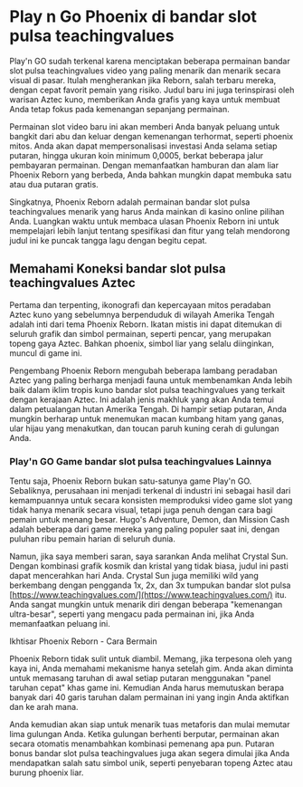 # Play n Go Phoenix di bandar slot pulsa teachingvalues

Play'n GO sudah terkenal karena menciptakan beberapa permainan bandar slot pulsa teachingvalues video yang paling menarik dan menarik secara visual di pasar. Itulah mengherankan jika Reborn, salah terbaru mereka, dengan cepat favorit pemain yang risiko. Judul baru ini juga terinspirasi oleh warisan Aztec kuno, memberikan Anda grafis yang kaya untuk membuat Anda tetap fokus pada kemenangan sepanjang permainan.

Permainan slot video baru ini akan memberi Anda banyak peluang untuk bangkit dari abu dan keluar dengan kemenangan terhormat, seperti phoenix mitos. Anda akan dapat mempersonalisasi investasi Anda selama setiap putaran, hingga ukuran koin minimum 0,0005, berkat beberapa jalur pembayaran permainan. Dengan memanfaatkan hamburan dan alam liar Phoenix Reborn yang berbeda, Anda bahkan mungkin dapat membuka satu atau dua putaran gratis.

Singkatnya, Phoenix Reborn adalah permainan bandar slot pulsa teachingvalues menarik yang harus Anda mainkan di kasino online pilihan Anda. Luangkan waktu untuk membaca ulasan Phoenix Reborn ini untuk mempelajari lebih lanjut tentang spesifikasi dan fitur yang telah mendorong judul ini ke puncak tangga lagu dengan begitu cepat.

## Memahami Koneksi bandar slot pulsa teachingvalues Aztec

Pertama dan terpenting, ikonografi dan kepercayaan mitos peradaban Aztec kuno yang sebelumnya berpenduduk di wilayah Amerika Tengah adalah inti dari tema Phoenix Reborn. Ikatan mistis ini dapat ditemukan di seluruh grafik dan simbol permainan, seperti pencar, yang merupakan topeng gaya Aztec. Bahkan phoenix, simbol liar yang selalu diinginkan, muncul di game ini.

Pengembang Phoenix Reborn mengubah beberapa lambang peradaban Aztec yang paling berharga menjadi fauna untuk membenamkan Anda lebih baik dalam iklim tropis kuno bandar slot pulsa teachingvalues yang terkait dengan kerajaan Aztec. Ini adalah jenis makhluk yang akan Anda temui dalam petualangan hutan Amerika Tengah. Di hampir setiap putaran, Anda mungkin berharap untuk menemukan macan kumbang hitam yang ganas, ular hijau yang menakutkan, dan toucan paruh kuning cerah di gulungan Anda.

### Play'n GO Game bandar slot pulsa teachingvalues Lainnya

Tentu saja, Phoenix Reborn bukan satu-satunya game Play'n GO. Sebaliknya, perusahaan ini menjadi terkenal di industri ini sebagai hasil dari kemampuannya untuk secara konsisten memproduksi video game slot yang tidak hanya menarik secara visual, tetapi juga penuh dengan cara bagi pemain untuk menang besar. Hugo's Adventure, Demon, dan Mission Cash adalah beberapa dari game mereka yang paling populer saat ini, dengan puluhan ribu pemain harian di seluruh dunia.

Namun, jika saya memberi saran, saya sarankan Anda melihat Crystal Sun. Dengan kombinasi grafik kosmik dan kristal yang tidak biasa, judul ini pasti dapat mencerahkan hari Anda. Crystal Sun juga memiliki wild yang berkembang dengan pengganda 1x, 2x, dan 3x tumpukan bandar slot pulsa [https://www.teachingvalues.com/](https://www.teachingvalues.com/) itu. Anda sangat mungkin untuk menarik diri dengan beberapa "kemenangan ultra-besar", seperti yang mengacu pada permainan ini, jika Anda memanfaatkan peluang ini.

Ikhtisar Phoenix Reborn - Cara Bermain

Phoenix Reborn tidak sulit untuk diambil. Memang, jika terpesona oleh yang kaya ini, Anda memahami mekanisme hanya setelah gim. Anda akan diminta untuk memasang taruhan di awal setiap putaran menggunakan "panel taruhan cepat" khas game ini. Kemudian Anda harus memutuskan berapa banyak dari 40 garis taruhan dalam permainan ini yang ingin Anda aktifkan dan ke arah mana.

Anda kemudian akan siap untuk menarik tuas metaforis dan mulai memutar lima gulungan Anda. Ketika gulungan berhenti berputar, permainan akan secara otomatis menambahkan kombinasi pemenang apa pun. Putaran bonus bandar slot pulsa teachingvalues juga akan segera dimulai jika Anda mendapatkan salah satu simbol unik, seperti penyebaran topeng Aztec atau burung phoenix liar.


